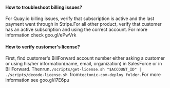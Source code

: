 #### How to troubleshoot billing issues?

For Quay.io billing issues, verify that subscription is active and the last payment went through in Stripe.For all other product, verify that customer has an active subscription and using the correct account. For more information check goo.gl/ePwVrk

#### How to verify customer's license?

First, find customer's BillForward account number either asking a customer or using his/her information\(name, email, organization\) in SalesForce or in BillForward. Thenrun`./scripts/get-license.sh "$ACCOUNT_ID" | ./scripts/decode-license.sh `from`tectonic-com-deploy folder.`For more information see goo.gl/I7E6pu

 

#### 



